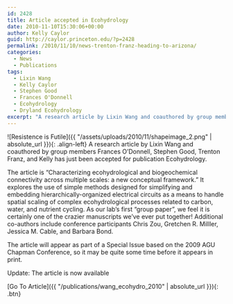 ```yaml
---
id: 2428
title: Article accepted in Ecohydrology
date: 2010-11-10T15:30:06+00:00
author: Kelly Caylor
guid: http://caylor.princeton.edu/?p=2428
permalink: /2010/11/10/news-trenton-franz-heading-to-arizona/
categories:
  - News
  - Publications
tags:
  - Lixin Wang
  - Kelly Caylor
  - Stephen Good
  - Frances O'Donnell
  - Ecohydrology
  - Dryland Ecohydrology
excerpt: "A research article by Lixin Wang and coauthored by group members Frances O’Donnell, Stephen Good, Trenton Franz, and Kelly has just been accepted for publication Ecohydrology."
---
```

![Resistence is Futile]({{ "/assets/uploads/2010/11/shapeimage_2.png" | absolute_url }}){: .align-left} A research article by Lixin Wang and coauthored by group members Frances O’Donnell, Stephen Good, Trenton Franz, and Kelly has just been accepted for publication Ecohydrology.

<!--more-->

The article is “Characterizing ecohydrological and biogeochemical connectivity across multiple scales: a new conceptual framework.” It explores the use of simple methods designed for simplifying and embedding hierarchically-organized electrical circuits as a means to handle spatial scaling of complex ecohydrological processes related to carbon, water, and nutrient cycling. As our lab’s first “group paper”, we feel it is certainly one of the crazier manuscripts we’ve ever put together! Additional co-authors include conference participants Chris Zou, Gretchen R. Milller, Jessica M. Cable, and Barbara Bond. 

The article will appear as part of a Special Issue based on the 2009 AGU Chapman Conference, so it may be quite some time before it appears in print. 

Update: The article is now available

[Go To Article]({{ "/publications/wang_ecohydro_2010" | absolute_url }}){: .btn}
